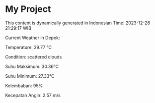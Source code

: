 # My Project

This content is dynamically generated in Indonesian Time: 2023-12-28 21:29:17 WIB


Current Weather in Depok:

Temperature: 29.77 °C

Condition: scattered clouds

Suhu Maksimum: 30.36°C

Suhu Minimum: 27.33°C

Kelembaban: 95%

Kecepatan Angin: 2.57 m/s


